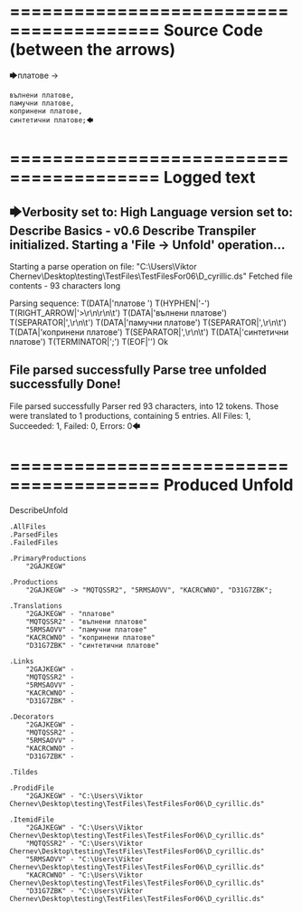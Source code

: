 ========================================
Source Code (between the arrows)
========================================

🡆платове ->

	вълнени платове,
	памучни платове,
	копринени платове,
	синтетични платове;🡄

========================================
Logged text
========================================

🡆Verbosity set to: High
Language version set to: Describe Basics - v0.6
Describe Transpiler initialized.
Starting a 'File -> Unfold' operation...
------------------------
Starting a parse operation on file: "C:\Users\Viktor Chernev\Desktop\testing\TestFiles\TestFilesFor06\D_cyrillic.ds"
Fetched file contents - 93 characters long

Parsing sequence: T(DATA|'платове ') T(HYPHEN|'-') T(RIGHT_ARROW|'>\r\n\r\n\t') T(DATA|'вълнени платове') T(SEPARATOR|',\r\n\t') T(DATA|'памучни платове') T(SEPARATOR|',\r\n\t') T(DATA|'копринени платове') T(SEPARATOR|',\r\n\t') T(DATA|'синтетични платове') T(TERMINATOR|';') T(EOF|'<EOF>') Ok

File parsed successfully
Parse tree unfolded successfully
Done!
------------------------
File parsed successfully
Parser red 93 characters, into 12 tokens.
Those were translated to 1 productions, containing 5 entries.
All Files: 1, Succeeded: 1, Failed: 0, Errors: 0🡄

========================================
Produced Unfold
========================================

DescribeUnfold

    .AllFiles
    .ParsedFiles
    .FailedFiles

    .PrimaryProductions
        "2GAJKEGW" 

    .Productions
        "2GAJKEGW" -> "MQTQSSR2", "5RMSAOVV", "KACRCWNO", "D31G7ZBK";

    .Translations
        "2GAJKEGW" - "платове"
        "MQTQSSR2" - "вълнени платове"
        "5RMSAOVV" - "памучни платове"
        "KACRCWNO" - "копринени платове"
        "D31G7ZBK" - "синтетични платове"

    .Links
        "2GAJKEGW" - 
        "MQTQSSR2" - 
        "5RMSAOVV" - 
        "KACRCWNO" - 
        "D31G7ZBK" - 

    .Decorators
        "2GAJKEGW" - 
        "MQTQSSR2" - 
        "5RMSAOVV" - 
        "KACRCWNO" - 
        "D31G7ZBK" - 

    .Tildes

    .ProdidFile
        "2GAJKEGW" - "C:\Users\Viktor Chernev\Desktop\testing\TestFiles\TestFilesFor06\D_cyrillic.ds"

    .ItemidFile
        "2GAJKEGW" - "C:\Users\Viktor Chernev\Desktop\testing\TestFiles\TestFilesFor06\D_cyrillic.ds"
        "MQTQSSR2" - "C:\Users\Viktor Chernev\Desktop\testing\TestFiles\TestFilesFor06\D_cyrillic.ds"
        "5RMSAOVV" - "C:\Users\Viktor Chernev\Desktop\testing\TestFiles\TestFilesFor06\D_cyrillic.ds"
        "KACRCWNO" - "C:\Users\Viktor Chernev\Desktop\testing\TestFiles\TestFilesFor06\D_cyrillic.ds"
        "D31G7ZBK" - "C:\Users\Viktor Chernev\Desktop\testing\TestFiles\TestFilesFor06\D_cyrillic.ds"

